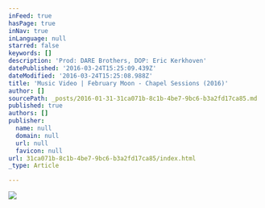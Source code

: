```yaml
---
inFeed: true
hasPage: true
inNav: true
inLanguage: null
starred: false
keywords: []
description: 'Prod: DARE Brothers, DOP: Eric Kerkhoven'
datePublished: '2016-03-24T15:25:09.439Z'
dateModified: '2016-03-24T15:25:08.988Z'
title: 'Music Video | February Moon - Chapel Sessions (2016)'
author: []
sourcePath: _posts/2016-01-31-31ca071b-8c1b-4be7-9bc6-b3a2fd17ca85.md
published: true
authors: []
publisher:
  name: null
  domain: null
  url: null
  favicon: null
url: 31ca071b-8c1b-4be7-9bc6-b3a2fd17ca85/index.html
_type: Article

---
```

![](https://s3-us-west-2.amazonaws.com/the-grid-img/p/439a253dfc2bf1f3a2c728611470fb6e399ae9f5.jpg)